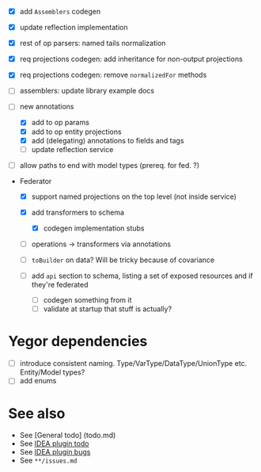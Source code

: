 - [x] add `Assemblers` codegen
- [x] update reflection implementation
- [x] rest of op parsers: named tails normalization
- [x] req projections codegen: add inheritance for non-output projections
- [x] req projections codegen: remove `normalizedFor` methods
- [ ] assemblers: update library example docs

- [ ] new annotations
  - [x] add to op params
  - [x] add to op entity projections
  - [x] add (delegating) annotations to fields and tags
  - [ ] update reflection service

- [ ] allow paths to end with model types (prereq. for fed. ?)
  
- Federator
  - [x] support named projections on the top level (not inside service)
  - [x] add transformers to schema
    - [x] codegen implementation stubs
  - [ ] operations -> transformers via annotations
  
  - [ ] `toBuilder` on data? Will be tricky because of covariance
  - [ ] add `api` section to schema, listing a set of exposed resources and if they're federated
    - [ ] codegen something from it
    - [ ] validate at startup that stuff is actually?
    
# Yegor dependencies
- [ ] introduce consistent naming. Type/VarType/DataType/UnionType etc. Entity/Model types?
- [ ] add enums

# See also
- See [General todo] (todo.md)
- See [IDEA plugin todo](idea-plugin/todo.md)
- See [IDEA plugin bugs](idea-plugin/bugs.md)
- See `**/issues.md`
